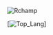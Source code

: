 ![Rchamp](https://i.imgur.com/ib1tQWi.png)


[![Top_Lang](https://github-readme-stats.vercel.app/api/top-langs/?username=mowgl-i&theme=radical&layout=compact")]


